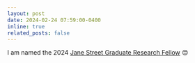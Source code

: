 ```yaml
---
layout: post
date: 2024-02-24 07:59:00-0400
inline: true
related_posts: false
---
```


I am named the 2024 [Jane Street Graduate Research Fellow](https://www.janestreet.com/join-jane-street/programs-and-events/grf-profiles-2024/) 😊